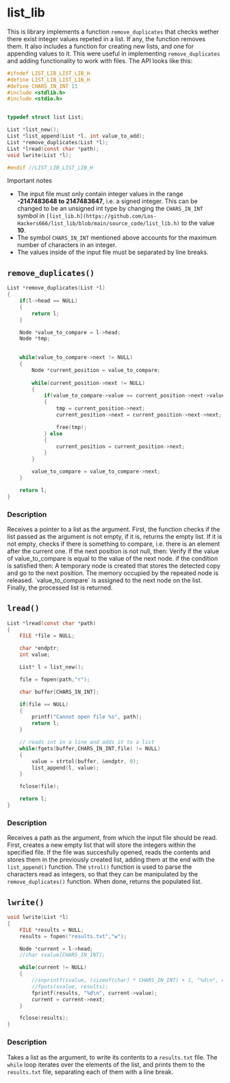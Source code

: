 # list_lib

This is library implements a function `remove_duplicates` that checks wether there exist integer values repeted in a list. If any, the function removes them.
It also includes a function for creating new lists, and one for appending values to it. This were useful in implementing `remove_duplicates` and adding functionality to work with files.
The API looks like this:

```c
#ifndef LIST_LIB_LIST_LIB_H
#define LIST_LIB_LIST_LIB_H
#define CHARS_IN_INT 11
#include <stdlib.h>
#include <stdio.h>


typedef struct list List;

List *list_new();
List *list_append(List *l, int value_to_add);
List *remove_duplicates(List *l);
List *lread(const char *path);
void lwrite(List *l);

#endif //LIST_LIB_LIST_LIB_H
```

Important notes
- The input file must only contain integer values in the range **-2147483648 to 2147483647**, i.e. a signed integer. This can be changed to be an unsigned int type by changing the `CHARS_IN_INT` symbol in `[list_lib.h](https://github.com/Los-Hackers666/list_lib/blob/main/source_code/list_lib.h)` to the value **10**.
- The symbol `CHARS_IN_INT` mentioned above accounts for the maximum number of characters in an integer.
- The values inside of the input file must be separated by line breaks.

## `remove_duplicates()`

```c
List *remove_duplicates(List *l)
{
    if(l->head == NULL)
    {
        return l;
    }

    Node *value_to_compare = l->head;
    Node *tmp;

    
    while(value_to_compare->next != NULL)
    {
        Node *current_position = value_to_compare;
        
        while(current_position->next != NULL)
        {       
            if(value_to_compare->value == current_position->next->value)
            {
                tmp = current_position->next;
                current_position->next = current_position->next->next;

                free(tmp);
            } else 
            {
                current_position = current_position->next;
            }
        }

        value_to_compare = value_to_compare->next;
    }

    return l;
}
```

### Description

Receives a pointer to a list as the argument. 
First, the function checks if the list passed as the argument is not empty, if it is, returns the empty list. If it is not empty, checks if there is something to compare, i.e. there is an element after the current one. If the next position is not null, then:
Verify if the value of value_to_compare is equal to the value of the next node. if the condition is satisfied then: 
A temporary node is created that stores the detected copy and go to the next position. The memory occupied by the repeated node is released.
´value_to_compare´ is assigned to the next node on the list.
Finally, the processed list is returned.

## `lread()`

```c
List *lread(const char *path)
{
    FILE *file = NULL;

    char *endptr;
    int value;

    List* l = list_new();

    file = fopen(path,"r");

    char buffer[CHARS_IN_INT];

    if(file == NULL)
    {
        printf("Cannot open file %s", path);
        return l;
    }

    // reads int in a line and adds it to a list
    while(fgets(buffer,CHARS_IN_INT,file) != NULL)
    {
        value = strtol(buffer, &endptr, 0);
        list_append(l, value);
    }

    fclose(file);

    return l;
}
```

### Description

Receives a path as the argument, from which the input file should be read. 
First, creates a new empty list that will store the integers within the specified file. If the file was succesfully opened, reads the contents and stores them in the previously created list, adding them at the end with the `list_append()` function. 
The `strol()` function is used to parse the characters read as integers, so that they can be manipulated by the `remove_duplicates()` function.
When done, returns the populated list.

## `lwrite()`

```c
void lwrite(List *l)
{
    FILE *results = NULL;
    results = fopen("results.txt","w");

    Node *current = l->head;
    //char svalue[CHARS_IN_INT];

    while(current != NULL)
    {
        //snprintf(svalue, (sizeof(char) * CHARS_IN_INT) + 1, "%d\n", current->value);
        //fputs(svalue, results);
        fprintf(results, "%d\n", current->value);
        current = current->next;
    }

    fclose(results);
}
```

### Description

Takes a list as the argument, to write its contents to a `results.txt` file.
The `while` loop iterates over the elements of the list, and prints them to the `results.txt` file, separating each of them with a line break.


